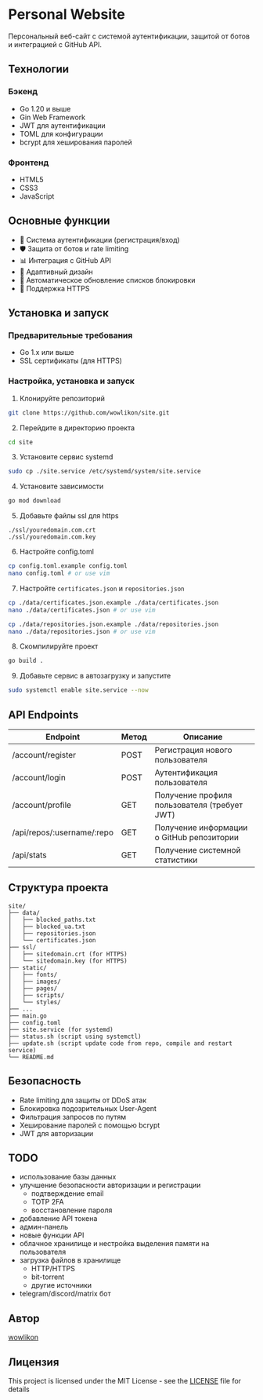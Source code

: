 # Personal Website

Персональный веб-сайт с системой аутентификации, защитой от ботов и интеграцией с GitHub API.

## Технологии

### Бэкенд
- Go 1.20 и выше
- Gin Web Framework
- JWT для аутентификации
- TOML для конфигурации
- bcrypt для хеширования паролей

### Фронтенд
- HTML5
- CSS3
- JavaScript

## Основные функции
- 🔐 Система аутентификации (регистрация/вход)
- 🛡️ Защита от ботов и rate limiting
- 📊 Интеграция с GitHub API
- 📱 Адаптивный дизайн
- 🔄 Автоматическое обновление списков блокировки
- 📜 Поддержка HTTPS

## Установка и запуск

### Предварительные требования
- Go 1.x или выше
- SSL сертификаты (для HTTPS)

### Настройка, установка и запуск

1. Клонируйте репозиторий
```bash
git clone https://github.com/wowlikon/site.git
```

2. Перейдите в директорию проекта
```bash
cd site
```

3. Установите сервис systemd
```bash
sudo cp ./site.service /etc/systemd/system/site.service
```

4. Установите зависимости
```bash
go mod download
```

5. Добавьте файлы ssl для https
```
./ssl/youredomain.com.crt
./ssl/youredomain.com.key
```

6. Настройте config.toml
```bash
cp config.toml.example config.toml
nano config.toml # or use vim
```

7. Настройте `certificates.json` и `repositories.json`
```bash
cp ./data/certificates.json.example ./data/certificates.json
nano ./data/certificates.json # or use vim

cp ./data/repositories.json.example ./data/repositories.json
nano ./data/repositories.json # or use vim
```

8. Скомпилируйте проект
```bash
go build .
```

9. Добавьте сервис в автозагрузку и запустите
```bash
sudo systemctl enable site.service --now
```

## API Endpoints
| Endpoint | Метод | Описание |
|----------|-------|-----------|
| /account/register | POST | Регистрация нового пользователя |
| /account/login | POST | Аутентификация пользователя |
| /account/profile | GET | Получение профиля пользователя (требует JWT) |
| /api/repos/:username/:repo | GET | Получение информации о GitHub репозитории |
| /api/stats | GET | Получение системной статистики |

## Структура проекта
```
site/
├── data/
│   ├── blocked_paths.txt
│   ├── blocked_ua.txt
│   ├── repositories.json
│   └── certificates.json
├── ssl/
│   ├── sitedomain.crt (for HTTPS)
│   └── sitedomain.key (for HTTPS)
├── static/
│   ├── fonts/
│   ├── images/
│   ├── pages/
│   ├── scripts/
│   └── styles/
├── ...
├── main.go
├── config.toml
├── site.service (for systemd)
├── status.sh (script using systemctl)
├── update.sh (script update code from repo, compile and restart service)
└── README.md
```

## Безопасность
- Rate limiting для защиты от DDoS атак
- Блокировка подозрительных User-Agent
- Фильтрация запросов по путям
- Хеширование паролей с помощью bcrypt
- JWT для авторизации

## TODO
- использование базы данных
- улучшение безопасности авторизации и регистрации
  - подтверждение email
  - TOTP 2FA
  - восстановление пароля
- добавление API токена
- админ-панель
- новые функции API
- облачное хранилище и нестройка выделения памяти на пользователя
- загрузка файлов в хранилище
  - HTTP/HTTPS
  - bit-torrent
  - другие источники
- telegram/discord/matrix бот

## Автор
[wowlikon](https://github.com/wowlikon)

## Лицензия
This project is licensed under the MIT License - see the [LICENSE](LICENSE) file for details
